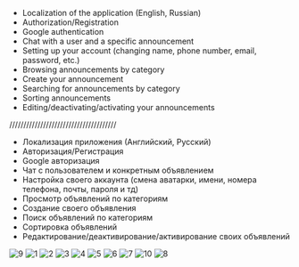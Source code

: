   - Localization of the application (English, Russian)
  - Authorization/Registration
  - Google authentication
  - Chat with a user and a specific announcement
  - Setting up your account (changing name, phone number, email, password, etc.)
  - Browsing announcements by category
  - Create your announcement
  - Searching for announcements by category
  - Sorting announcements
  - Editing/deactivating/activating your announcements


  //////////////////////////////////////


  - Локализация приложения (Английский, Русский)
  - Авторизация/Регистрация
  - Google авторизация
  - Чат с пользователем и конкретным объявлением
  - Настройка своего аккаунта (смена аватарки, имени, номера телефона, почты, пароля и тд)
  - Просмотр объявлений по категориям
  - Создание своего объявления
  - Поиск объявлений по категориям
  - Сортировка объявлений
  - Редактирование/деактивирование/активирование своих объявлений


![9](https://github.com/user-attachments/assets/4e9e26a4-645d-4cac-9287-26fd77057e62)
![1](https://github.com/user-attachments/assets/bbdbd752-9114-42a5-b955-7da72c07161a)
![2](https://github.com/user-attachments/assets/ae9bf055-fca6-43ff-9fac-04e8fac7c4fd)
![3](https://github.com/user-attachments/assets/fc836cf0-04f2-45a8-8ed5-6a7af45c838a)
![4](https://github.com/user-attachments/assets/8e0012b4-3830-4319-a307-d5b186fbee02)
![5](https://github.com/user-attachments/assets/f6fd049a-c9b1-4018-bf76-ef943aed2d31)
![6](https://github.com/user-attachments/assets/3104d76b-e23d-4fb4-b9a4-99ea9c31ab59)
![7](https://github.com/user-attachments/assets/b4c909ff-7032-45ea-b9b3-80f5c26259cf)
![10](https://github.com/user-attachments/assets/ff4ad30c-bdea-4b93-a7d2-4b71b894f617)
![8](https://github.com/user-attachments/assets/80786674-2ed2-4ac7-a030-a68e3e94508d)
